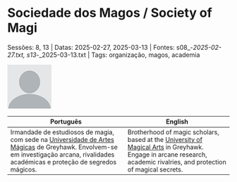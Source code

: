 # Sociedade dos Magos / Society of Magi

Sessões: 8, 13 | Datas: 2025-02-27, 2025-03-13 | Fontes: s08_-_2025-02-27.txt, s13_-_2025-03-13.txt | Tags: organização, magos, academia

![Sociedade dos Magos](blank.png)

| Português | English |
|-----------|---------|
| Irmandade de estudiosos de magia, com sede na [Universidade de Artes Mágicas](universidade_de_artes_magicas.md) de Greyhawk. Envolvem-se em investigação arcana, rivalidades académicas e proteção de segredos mágicos. | Brotherhood of magic scholars, based at the [University of Magical Arts](universidade_de_artes_magicas.md) in Greyhawk. Engage in arcane research, academic rivalries, and protection of magical secrets. |


















